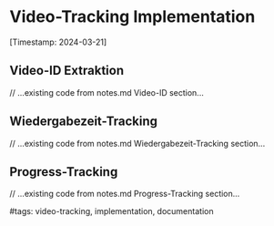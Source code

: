 # Video-Tracking Implementation

[Timestamp: 2024-03-21]

## Video-ID Extraktion
// ...existing code from notes.md Video-ID section...

## Wiedergabezeit-Tracking
// ...existing code from notes.md Wiedergabezeit-Tracking section...

## Progress-Tracking
// ...existing code from notes.md Progress-Tracking section...

#tags: video-tracking, implementation, documentation
